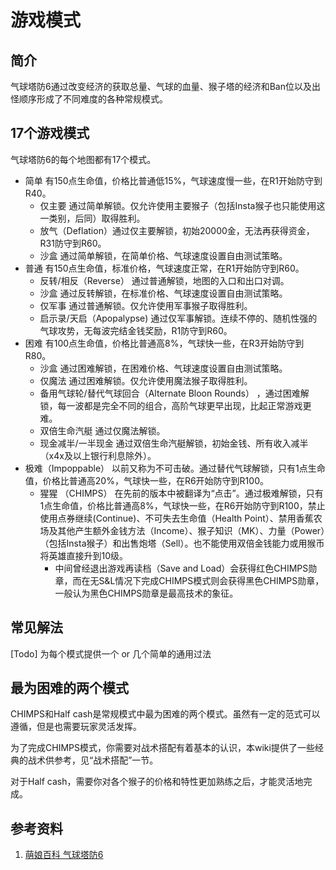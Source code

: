 # 游戏模式
## 简介
气球塔防6通过改变经济的获取总量、气球的血量、猴子塔的经济和Ban位以及出怪顺序形成了不同难度的各种常规模式。

## 17个游戏模式
气球塔防6的每个地图都有17个模式。

- 简单 有150点生命值，价格比普通低15%，气球速度慢一些，在R1开始防守到R40。
	- 仅主要 通过简单解锁。仅允许使用主要猴子（包括Insta猴子也只能使用这一类别，后同）取得胜利。
	- 放气（Deflation）通过仅主要解锁，初始20000金，无法再获得资金，R31防守到R60。
	- 沙盒 通过简单解锁，在简单价格、气球速度设置自由测试策略。
- 普通 有150点生命值，标准价格，气球速度正常，在R1开始防守到R60。
	- 反转/相反（Reverse） 通过普通解锁，地图的入口和出口对调。
	- 沙盒 通过反转解锁，在标准价格、气球速度设置自由测试策略。
	- 仅军事 通过普通解锁。仅允许使用军事猴子取得胜利。
	- 启示录/天启（Apopalypse) 通过仅军事解锁。连续不停的、随机性强的气球攻势，无每波完结金钱奖励，R1防守到R60。
- 困难 有100点生命值，价格比普通高8%，气球快一些，在R3开始防守到R80。
	- 沙盒 通过困难解锁，在困难价格、气球速度设置自由测试策略。
	- 仅魔法 通过困难解锁。仅允许使用魔法猴子取得胜利。
	- 备用气球轮/替代气球回合（Alternate Bloon Rounds） ，通过困难解锁，每一波都是完全不同的组合，高阶气球更早出现，比起正常游戏更难。
	- 双倍生命汽艇 通过仅魔法解锁。
	- 现金减半/一半现金 通过双倍生命汽艇解锁，初始金钱、所有收入减半（x4x及以上银行利息除外）。
- 极难（Impoppable） 以前又称为不可击破。通过替代气球解锁，只有1点生命值，价格比普通高20%，气球快一些，在R6开始防守到R100。
	- 猩猩 （CHIMPS） 在先前的版本中被翻译为“点击”。通过极难解锁，只有1点生命值，价格比普通高8%，气球快一些，在R6开始防守到R100，禁止使用点券继续(Continue)、不可失去生命值（Health Point）、禁用香蕉农场及其他产生额外金钱方法（Income）、猴子知识（MK）、力量（Power）（包括Insta猴子）和出售炮塔（Sell）。也不能使用双倍金钱能力或用猴币将英雄直接升到10级。
		- 中间曾经退出游戏再读档（Save and Load）会获得红色CHIMPS勋章，而在无S&L情况下完成CHIMPS模式则会获得黑色CHIMPS勋章，一般认为黑色CHIMPS勋章是最高技术的象征。

## 常见解法
[Todo] 为每个模式提供一个 or 几个简单的通用过法

## 最为困难的两个模式
CHIMPS和Half cash是常规模式中最为困难的两个模式。虽然有一定的范式可以遵循，但是也需要玩家灵活发挥。

为了完成CHIMPS模式，你需要对战术搭配有着基本的认识，本wiki提供了一些经典的战术供参考，见“战术搭配”一节。

对于Half cash，需要你对各个猴子的价格和特性更加熟练之后，才能灵活地完成。

## 参考资料
1. [萌娘百科 气球塔防6](https://zh.moegirl.org.cn/%E6%B0%94%E7%90%83%E5%A1%94%E9%98%B26)
